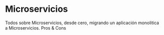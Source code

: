 # Microservicios
Todos sobre Microservicios, desde cero, migrando un aplicación monolitica a Microservicios. Pros &amp; Cons
